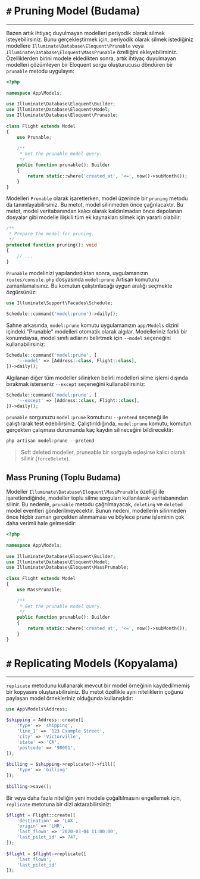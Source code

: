 # `#` Pruning Model (Budama)
---
Bazen artık ihtiyaç duyulmayan modelleri periyodik olarak silmek isteyebilirsiniz. Bunu gerçekleştirmek için, periyodik olarak silmek istediğiniz modellere `Illuminate\Database\Eloquent\Prunable` veya `Illuminate\Database\Eloquent\MassPrunable` özelliğini ekleyebilirsiniz. Özelliklerden birini modele ekledikten sonra, artık ihtiyaç duyulmayan modelleri çözümleyen bir Eloquent sorgu oluşturucusu döndüren bir `prunable` metodu uygulayın:

```php
<?php
 
namespace App\Models;
 
use Illuminate\Database\Eloquent\Builder;
use Illuminate\Database\Eloquent\Model;
use Illuminate\Database\Eloquent\Prunable;
 
class Flight extends Model
{
    use Prunable;
 
    /**
     * Get the prunable model query.
     */
    public function prunable(): Builder
    {
        return static::where('created_at', '<=', now()->subMonth());
    }
}
```

Modelleri `Prunable` olarak işaretlerken, model üzerinde bir `pruning` metodu da tanımlayabilirsiniz. Bu metot, model silinmeden önce çağrılacaktır. Bu metot, model veritabanından kalıcı olarak kaldırılmadan önce depolanan dosyalar gibi modelle ilişkili tüm ek kaynakları silmek için yararlı olabilir:

```php
/**
 * Prepare the model for pruning.
 */
protected function pruning(): void
{
    // ...
}
```

`Prunable` modelinizi yapılandırdıktan sonra, uygulamanızın `routes/console.php` dosyasında `model:prune` Artisan komutunu zamanlamalısınız. Bu komutun çalıştırılacağı uygun aralığı seçmekte özgürsünüz:

```php
use Illuminate\Support\Facades\Schedule;
 
Schedule::command('model:prune')->daily();
```

Sahne arkasında, `model:prune` komutu uygulamanızın `app/Models` dizini içindeki "Prunable" modelleri otomatik olarak algılar. Modelleriniz farklı bir konumdaysa, model sınıfı adlarını belirtmek için `--model` seçeneğini kullanabilirsiniz:

```php
Schedule::command('model:prune', [
    '--model' => [Address::class, Flight::class],
])->daily();
```

Algılanan diğer tüm modeller silinirken belirli modelleri silme işlemi dışında bırakmak isterseniz `--except` seçeneğini kullanabilirsiniz:

```php
Schedule::command('model:prune', [
    '--except' => [Address::class, Flight::class],
])->daily();
```

`prunable` sorgunuzu `model:prune` komutunu `--pretend` seçeneği ile çalıştırarak test edebilirsiniz. Çalıştırıldığında, `model:prune` komutu, komutun gerçekten çalışması durumunda kaç kaydın silineceğini bildirecektir:

```php
php artisan model:prune --pretend
```

> Soft deleted modeller, pruneable bir sorguyla eşleşirse kalıcı olarak silinir (`forceDelete`).

## Mass Pruning (Toplu Budama)

Modeller `Illuminate\Database\Eloquent\MassPrunable` özelliği ile işaretlendiğinde, modeller toplu silme sorguları kullanılarak veritabanından silinir. Bu nedenle, `prunable` metodu çağrılmayacak, `deleting` ve `deleted` model eventleri gönderilmeyecektir. Bunun nedeni, modellerin silinmeden önce hiçbir zaman gerçekten alınmaması ve böylece prune işleminin çok daha verimli hale gelmesidir:

```php
<?php
 
namespace App\Models;
 
use Illuminate\Database\Eloquent\Builder;
use Illuminate\Database\Eloquent\Model;
use Illuminate\Database\Eloquent\MassPrunable;
 
class Flight extends Model
{
    use MassPrunable;
 
    /**
     * Get the prunable model query.
     */
    public function prunable(): Builder
    {
        return static::where('created_at', '<=', now()->subMonth());
    }
}
```

# `#` Replicating Models (Kopyalama)
---
`replicate` metodunu kullanarak mevcut bir model örneğinin kaydedilmemiş bir kopyasını oluşturabilirsiniz. Bu metot özellikle aynı niteliklerin çoğunu paylaşan model örnekleriniz olduğunda kullanışlıdır:

```php
use App\Models\Address;
 
$shipping = Address::create([
    'type' => 'shipping',
    'line_1' => '123 Example Street',
    'city' => 'Victorville',
    'state' => 'CA',
    'postcode' => '90001',
]);
 
$billing = $shipping->replicate()->fill([
    'type' => 'billing'
]);
 
$billing->save();
```

Bir veya daha fazla niteliğin yeni modele çoğaltılmasını engellemek için, `replicate` metotuna bir dizi aktarabilirsiniz:

```php
$flight = Flight::create([
    'destination' => 'LAX',
    'origin' => 'LHR',
    'last_flown' => '2020-03-04 11:00:00',
    'last_pilot_id' => 747,
]);
 
$flight = $flight->replicate([
    'last_flown',
    'last_pilot_id'
]);
```
